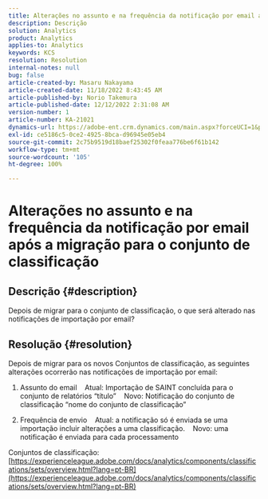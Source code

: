 ```yaml
---
title: Alterações no assunto e na frequência da notificação por email após a migração para o conjunto de classificação
description: Descrição
solution: Analytics
product: Analytics
applies-to: Analytics
keywords: KCS
resolution: Resolution
internal-notes: null
bug: false
article-created-by: Masaru Nakayama
article-created-date: 11/18/2022 8:43:45 AM
article-published-by: Norio Takemura
article-published-date: 12/12/2022 2:31:08 AM
version-number: 1
article-number: KA-21021
dynamics-url: https://adobe-ent.crm.dynamics.com/main.aspx?forceUCI=1&pagetype=entityrecord&etn=knowledgearticle&id=cb889f1b-1d67-ed11-9561-6045bd006239
exl-id: ce5186c5-0ce2-4925-8bca-d96945e05eb4
source-git-commit: 2c75b9519d18baef25302f0feaa776be6f61b142
workflow-type: tm+mt
source-wordcount: '105'
ht-degree: 100%

---
```


# Alterações no assunto e na frequência da notificação por email após a migração para o conjunto de classificação

## Descrição {#description}

Depois de migrar para o conjunto de classificação, o que será alterado nas notificações de importação por email?
<br>

## Resolução {#resolution}


Depois de migrar para os novos Conjuntos de classificação, as seguintes alterações ocorrerão nas notificações de importação por email:



1. Assunto do email
   Atual: Importação de SAINT concluída para o conjunto de relatórios “título”
   Novo: Notificação do conjunto de classificação “nome do conjunto de classificação”

2. Frequência de envio
   Atual: a notificação só é enviada se uma importação incluir alterações a uma classificação.
   Novo: uma notificação é enviada para cada processamento

Conjuntos de classificação:
[https://experienceleague.adobe.com/docs/analytics/components/classifications/sets/overview.html?lang=pt-BR](https://experienceleague.adobe.com/docs/analytics/components/classifications/sets/overview.html?lang=pt-BR)

